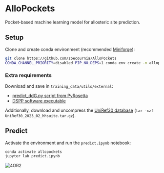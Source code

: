 # AlloPockets

Pocket-based machine learning model for allosteric site prediction.

## Setup

Clone and create conda environment (recommended [Miniforge](https://conda-forge.org/download/)):

```bash
git clone https://github.com/zoecournia/AlloPockets
CONDA_CHANNEL_PRIORITY=disabled PIP_NO_DEPS=1 conda env create -n allopockets --file conda_env.yaml
```

### Extra requirements

Download and save in `training_data/utils/external`:
- [predict_ddG.py script from PyRosetta](https://github.com/RosettaCommons/PyRosetta.notebooks/blob/master/notebooks/additional_scripts/predict_ddG.py)
- [DSPP software executable](https://github.com/PDB-REDO/dssp/releases/download/v4.4.0/mkdssp-4.4.0-linux-x64)

Additionally, download and uncompress the [UniRef30 database](https://wwwuser.gwdguser.de/~compbiol/uniclust/2023_02) (`tar -xzf UniRef30_2023_02_hhsuite.tar.gz`).

## Predict

Activate the environment and run the `predict.ipynb` notebook:

```bash
conda activate allopockets
jupyter lab predict.ipynb
```

![4OR2](https://github.com/user-attachments/assets/f88e24bd-cbf1-4c08-a47f-91394057491f)
